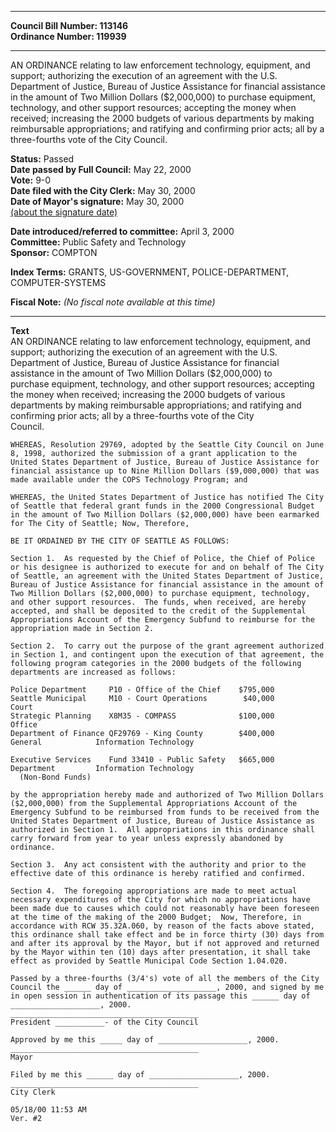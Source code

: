 * * * * *  
  
**Council Bill Number: [](#h0)[](#h2)113146**   
**Ordinance Number: 119939**  
  
* * * * *  
  
AN ORDINANCE relating to law enforcement technology, equipment, and support; authorizing the execution of an agreement with the U.S. Department of Justice, Bureau of Justice Assistance for financial assistance in the amount of Two Million Dollars ($2,000,000) to purchase equipment, technology, and other support resources; accepting the money when received; increasing the 2000 budgets of various departments by making reimbursable appropriations; and ratifying and confirming prior acts; all by a three-fourths vote of the City Council.  
  
**Status:** Passed   
**Date passed by Full Council:** May 22, 2000   
**Vote:** 9-0   
**Date filed with the City Clerk:** May 30, 2000   
**Date of Mayor's signature:** May 30, 2000   
[(about the signature date)](/~public/approvaldate.htm)   
  
  
**Date introduced/referred to committee:** April 3, 2000   
**Committee:** Public Safety and Technology   
**Sponsor:** COMPTON   
  
**Index Terms:** GRANTS, US-GOVERNMENT, POLICE-DEPARTMENT, COMPUTER-SYSTEMS  
  
**Fiscal Note:** *(No fiscal note available at this time)*  
  
* * * * *  
  
**Text**  
    AN ORDINANCE relating to law enforcement technology, equipment, and  
    support; authorizing the execution of an agreement with the U.S.  
    Department of Justice, Bureau of Justice Assistance for financial  
    assistance in the amount of Two Million Dollars ($2,000,000) to  
    purchase equipment, technology, and other support resources; accepting  
    the money when received; increasing the 2000 budgets of various  
    departments by making reimbursable appropriations; and ratifying and  
    confirming prior acts; all by a three-fourths vote of the City  
    Council.  
  
    WHEREAS, Resolution 29769, adopted by the Seattle City Council on June  
    8, 1998, authorized the submission of a grant application to the  
    United States Department of Justice, Bureau of Justice Assistance for  
    financial assistance up to Nine Million Dollars ($9,000,000) that was  
    made available under the COPS Technology Program; and  
  
    WHEREAS, the United States Department of Justice has notified The City  
    of Seattle that federal grant funds in the 2000 Congressional Budget  
    in the amount of Two Million Dollars ($2,000,000) have been earmarked  
    for The City of Seattle; Now, Therefore,  
  
    BE IT ORDAINED BY THE CITY OF SEATTLE AS FOLLOWS:  
  
    Section 1.  As requested by the Chief of Police, the Chief of Police  
    or his designee is authorized to execute for and on behalf of The City  
    of Seattle, an agreement with the United States Department of Justice,  
    Bureau of Justice Assistance for financial assistance in the amount of  
    Two Million Dollars ($2,000,000) to purchase equipment, technology,  
    and other support resources.  The funds, when received, are hereby  
    accepted, and shall be deposited to the credit of the Supplemental  
    Appropriations Account of the Emergency Subfund to reimburse for the  
    appropriation made in Section 2.  
  
    Section 2.  To carry out the purpose of the grant agreement authorized  
    in Section 1, and contingent upon the execution of that agreement, the  
    following program categories in the 2000 budgets of the following  
    departments are increased as follows:  
  
    Police Department     P10 - Office of the Chief    $795,000  
    Seattle Municipal     M10 - Court Operations        $40,000  
    Court  
    Strategic Planning    X8M35 - COMPASS              $100,000  
    Office  
    Department of Finance QF29769 - King County        $400,000  
    General            Information Technology  
  
    Executive Services    Fund 33410 - Public Safety   $665,000  
    Department         Information Technology  
      (Non-Bond Funds)  
  
    by the appropriation hereby made and authorized of Two Million Dollars  
    ($2,000,000) from the Supplemental Appropriations Account of the  
    Emergency Subfund to be reimbursed from funds to be received from the  
    United States Department of Justice, Bureau of Justice Assistance as  
    authorized in Section 1.  All appropriations in this ordinance shall  
    carry forward from year to year unless expressly abandoned by  
    ordinance.  
  
    Section 3.  Any act consistent with the authority and prior to the  
    effective date of this ordinance is hereby ratified and confirmed.  
  
    Section 4.  The foregoing appropriations are made to meet actual  
    necessary expenditures of the City for which no appropriations have  
    been made due to causes which could not reasonably have been foreseen  
    at the time of the making of the 2000 Budget;  Now, Therefore, in  
    accordance with RCW 35.32A.060, by reason of the facts above stated,  
    this ordinance shall take effect and be in force thirty (30) days from  
    and after its approval by the Mayor, but if not approved and returned  
    by the Mayor within ten (10) days after presentation, it shall take  
    effect as provided by Seattle Municipal Code Section 1.04.020.  
  
    Passed by a three-fourths (3/4's) vote of all the members of the City  
    Council the ______ day of ____________________, 2000, and signed by me  
    in open session in authentication of its passage this ______ day of  
    ____________________, 2000.  
    __________________________________________  
    President ___________- of the City Council  
  
    Approved by me this _____ day of ____________________, 2000.  
    __________________________________________  
    Mayor  
  
    Filed by me this ______ day of ____________________, 2000.  
    __________________________________________  
    City Clerk  
  
    05/18/00 11:53 AM  
    Ver. #2  
